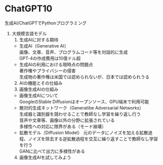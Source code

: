 # ChatGPT10
生成AI/ChatGPTでPythonプログラミング  

1. 大規模言語モデル  
    1. 生成AIに対する期待  
    - 生成AI（Generative AI）  
    画像、文章、音声、プログラムコード等を対話的に生成  
    GPT-4の作成費用は10億ドル超  
    - 生成AIの利用における現時点の問題点  
    著作権やプライバシーの侵害  
    生成物の著作権は米国では認められないが、日本では認められうる  
    2. AIの機能とその仕組み  
    3. 画像生成AIの仕組み  
    - 画像生成AIについて  
    GoogleのStable Diffusionはオープンソース、GPU端末で利用可能  
    - 敵対的生成ネットワーク（Generatibe Adversarial Networks）  
    生成器と識別器を競わせることで教師なし学習を繰り返し行う  
    音声や文章等、画像以外の分野に拡張されている  
    多様性への対応に限界がある（モード崩壊）  
    - 拡散モデル（Diffusion Model）
    元のデータにノイズを加える拡散過程、ノイズを除去する逆拡散過程を交互に繰り返すことで教師なし学習を行う  
    GANに比べて出力に多様性がある  
    4. 画像生成AIを試してみよう  
    



